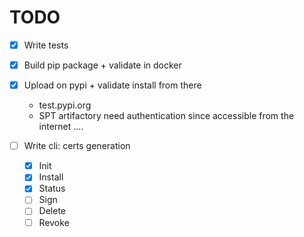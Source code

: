 # TODO


- [x] Write tests
- [x] Build pip package + validate in docker
- [x] Upload on pypi + validate install from there
  + test.pypi.org
  + SPT artifactory need authentication since accessible from the internet ....


- [ ] Write cli: certs generation
  + [x] Init
  + [x] Install
  + [x] Status
  + [ ] Sign
  + [ ] Delete
  + [ ] Revoke

